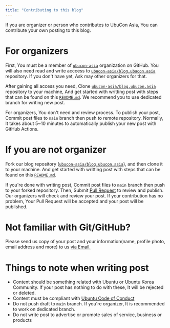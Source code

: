 ```yaml
---
title: "Contributing to this blog"
---
```

If you are organizer or person who contributes to UbuCon Asia, You can contribute your own posting to this blog.

# For organizers
First, You must be a member of [`ubucon-asia`](https://github.com/ubucon-asia) organization on GitHub. You will also need read and write acccess to [`ubucon-asia/blog.ubucon.asia`](https://github.com/ubucon-asia/blog.ubucon.asia) repository. If you don't have yet, Ask may other organizers for that.

After gaining all access you need, Clone [`ubucon-asia/blog.ubucon.asia`](https://github.com/ubucon-asia/blog.ubucon.asia) repository to your machine, And get started with writting post with steps that can be found on this [`README.md`](https://github.com/ubucon-asia/blog.ubucon.asia/blob/main/README.md). We recommend you to use dedicated branch for writing new post.

For organizers, You don't need and review process. To publish your post, Commit post files to `main` branch then push to remote repository. Normally, It takes about 5~10 minutes to automatically publish your new post with GitHub Actions.

# If you are not organizer
Fork our blog repository ([`ubucon-asia/blog.ubucon.asia`](https://github.com/ubucon-asia/blog.ubucon.asia)), and then clone it to your machine. And get started with writting post with steps that can be found on this [`README.md`](https://github.com/ubucon-asia/blog.ubucon.asia/blob/main/README.md).

If you're done with writing post, Commit post files to `main` branch then push to your forked repository. Then, Submit [Pull Request](https://github.com/ubucon-asia/blog.ubucon.asia/compare) to review and publish. Our organizers will check and review your post. If your contribution has no problem, Your Pull Request will be accepted and your post will be published. 

# Not familiar with Git/GitHub?
Please send us copy of your post and your information(name, profile photo, email address and more) to us [via Email.](mailto:contact@ubucon.asia)

# Things to note when writing post
- Content should be something related with Ubuntu or Ubuntu Korea Community. If your post has nothing to do with these, It will be rejected or deleted.
- Content must be compliant with [Ubuntu Code of Conduct](https://ubuntu.com/community/code-of-conduct)
- Do not push draft to `main` branch. If you're organizer, It is recommended to work on dedicated branch.
- Do not write post to advertise or promote sales of service, business or products